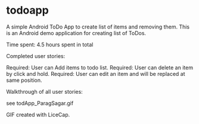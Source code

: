 todoapp
=======

A simple Android ToDo App to create list of items and removing them. 
This is an Android demo application for creating list of ToDos. 

Time spent: 4.5 hours spent in total

Completed user stories:

Required: User can Add items to todo list.
Required: User can delete an item by click and hold.
Required: User can edit an item and will be replaced at same position.

Walkthrough of all user stories:

see todApp_ParagSagar.gif

GIF created with LiceCap.
